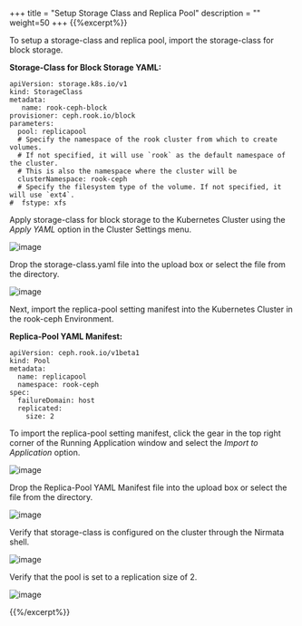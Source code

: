 +++
title = "Setup Storage Class and Replica Pool"
description = ""
weight=50
+++
{{%excerpt%}}

To setup a storage-class and replica pool, import the storage-class for block storage. 

**Storage-Class for Block Storage YAML:**  

```
apiVersion: storage.k8s.io/v1
kind: StorageClass
metadata:
   name: rook-ceph-block
provisioner: ceph.rook.io/block
parameters:
  pool: replicapool
  # Specify the namespace of the rook cluster from which to create volumes.
  # If not specified, it will use `rook` as the default namespace of the cluster.
  # This is also the namespace where the cluster will be
  clusterNamespace: rook-ceph
  # Specify the filesystem type of the volume. If not specified, it will use `ext4`.
#  fstype: xfs
```
Apply storage-class for block storage to the Kubernetes Cluster using the *Apply YAML* option in the Cluster Settings menu. 

![image](/images/rook-17.png)

Drop the storage-class.yaml file into the upload  box or select the file from the directory. 

![image](/images/rook-18.png)

Next, import the replica-pool setting manifest into the Kubernetes Cluster in the rook-ceph Environment. 

**Replica-Pool YAML Manifest:**
```
apiVersion: ceph.rook.io/v1beta1
kind: Pool
metadata:
  name: replicapool
  namespace: rook-ceph
spec:
  failureDomain: host
  replicated:
    size: 2 
```

To import the replica-pool setting manifest, click the gear in the top right corner of the Running Application window and select the *Import to Application* option. 

![image](/images/rook-19.png)

Drop the Replica-Pool YAML Manifest file into the upload  box or select the file from the directory. 

![image](/images/rook-20.png)

Verify that storage-class is configured on the cluster through the Nirmata shell. 

![image](/images/rook-21.png)

Verify that the pool is set to a replication size of 2. 

![image](/images/rook-22.png)


   
{{%/excerpt%}}